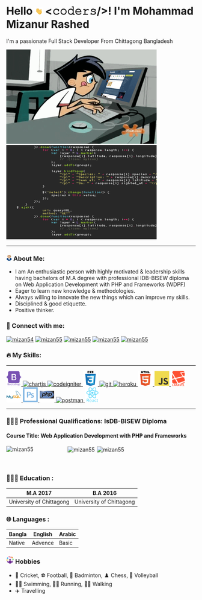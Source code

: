# Hello <img src="./wave.gif" width="20"> <𝚌𝚘𝚍𝚎𝚛𝚜/>! I'm <a style="text-decoration:none;" href="https://github.com/mizan55"> Mohammad Mizanur Rashed </a>



I'm a passionate Full Stack Developer From Chittagong Bangladesh
<br/>

<div>
<img src="me.gif" width="400" height="250" style="max-width: 100%; ">
<img src="new.gif" width="400" height="250" style="max-width: 100%;">
</div>

---

### <img src="./about.png" width="15" height="15" style="border-radius: 25px; color:white"> About Me:

- I am An enthusiastic person with highly motivated & leadership
  skills having bachelors of M.A degree with professional IDB-BISEW diploma on
  Web Application Development with PHP and Frameworks (WDPF)
- Eager to learn new knowledge & methodologies.
- Always willing to innovate the new things which can improve
  my skills.
- Disciplined & good etiquette.
- Positive thinker.

<h3 align="left">📢 Connect with me:</h3>
<p align="left">
<a href="https://twitter.com/MizanurrashedCu" target="blank"><img align="center" src="https://raw.githubusercontent.com/rahuldkjain/github-profile-readme-generator/master/src/images/icons/Social/twitter.svg" alt="mizan54" height="30" width="40" /></a>
<a href="https://www.linkedin.com/in/mizanurrashed/" target="blank"><img align="center" src="https://raw.githubusercontent.com/rahuldkjain/github-profile-readme-generator/master/src/images/icons/Social/linked-in-alt.svg" alt="mizan55" height="30" width="40" /></a>
<a href="https://stackoverflow.com/users/mizan55" target="blank"><img align="center" src="https://raw.githubusercontent.com/rahuldkjain/github-profile-readme-generator/master/src/images/icons/Social/stack-overflow.svg" alt="mizan55" height="30" width="40" /></a>
<a href="https://fb.com/mizanurrashedcu" target="blank"><img align="center" src="https://raw.githubusercontent.com/rahuldkjain/github-profile-readme-generator/master/src/images/icons/Social/facebook.svg" alt="mizan55" height="30" width="40" /></a>
<a href="https://instagram.com/mizanurrashedcu" target="blank"><img align="center" src="https://raw.githubusercontent.com/rahuldkjain/github-profile-readme-generator/master/src/images/icons/Social/instagram.svg" alt="mizan55" height="30" width="40" /></a>
</p>

 <h3 align="left">🔥 My Skills:</h3>
 <hr/>

<p align="left"> <a href="https://getbootstrap.com" target="_blank" rel="noreferrer"> <img src="https://raw.githubusercontent.com/devicons/devicon/master/icons/bootstrap/bootstrap-plain-wordmark.svg" alt="bootstrap" width="40" height="40"/> </a> <a href="https://www.chartjs.org" target="_blank" rel="noreferrer"> <img src="https://www.chartjs.org/media/logo-title.svg" alt="chartjs" width="40" height="40"/> </a> <a href="https://codeigniter.com" target="_blank" rel="noreferrer"> <img src="https://cdn.worldvectorlogo.com/logos/codeigniter.svg" alt="codeigniter" width="40" height="40"/> </a> <a href="https://www.w3schools.com/css/" target="_blank" rel="noreferrer"> <img src="https://raw.githubusercontent.com/devicons/devicon/master/icons/css3/css3-original-wordmark.svg" alt="css3" width="40" height="40"/> </a> <a href="https://git-scm.com/" target="_blank" rel="noreferrer"> <img src="https://www.vectorlogo.zone/logos/git-scm/git-scm-icon.svg" alt="git" width="40" height="40"/> </a> <a href="https://heroku.com" target="_blank" rel="noreferrer"> <img src="https://www.vectorlogo.zone/logos/heroku/heroku-icon.svg" alt="heroku" width="40" height="40"/> </a> <a href="https://www.w3.org/html/" target="_blank" rel="noreferrer"> <img src="https://raw.githubusercontent.com/devicons/devicon/master/icons/html5/html5-original-wordmark.svg" alt="html5" width="40" height="40"/> </a> <a href="https://developer.mozilla.org/en-US/docs/Web/JavaScript" target="_blank" rel="noreferrer"> <img src="https://raw.githubusercontent.com/devicons/devicon/master/icons/javascript/javascript-original.svg" alt="javascript" width="40" height="40"/> </a> <a href="https://laravel.com/" target="_blank" rel="noreferrer"> <img src="https://raw.githubusercontent.com/devicons/devicon/master/icons/laravel/laravel-plain-wordmark.svg" alt="laravel" width="40" height="40"/> </a> <a href="https://www.mysql.com/" target="_blank" rel="noreferrer"> <img src="https://raw.githubusercontent.com/devicons/devicon/master/icons/mysql/mysql-original-wordmark.svg" alt="mysql" width="40" height="40"/> </a> <a href="https://www.photoshop.com/en" target="_blank" rel="noreferrer"> <img src="https://raw.githubusercontent.com/devicons/devicon/master/icons/photoshop/photoshop-line.svg" alt="photoshop" width="40" height="40"/> </a> <a href="https://www.php.net" target="_blank" rel="noreferrer"> <img src="https://raw.githubusercontent.com/devicons/devicon/master/icons/php/php-original.svg" alt="php" width="40" height="40"/> </a> <a href="https://postman.com" target="_blank" rel="noreferrer"> <img src="https://www.vectorlogo.zone/logos/getpostman/getpostman-icon.svg" alt="postman" width="40" height="40"/> </a> <a href="https://reactjs.org/" target="_blank" rel="noreferrer"> <img src="https://raw.githubusercontent.com/devicons/devicon/master/icons/react/react-original-wordmark.svg" alt="react" width="40" height="40"/> </a> </p>

---
### 👨🏻‍🎓 Professional Qualifications: IsDB-BISEW Diploma
#### Course Title: Web Application Development with PHP and Frameworks


<div>
    <img align="left" style="margine-top:0; width:32%;padding-right:2px" width="400"  src="https://github-readme-stats.vercel.app/api/top-langs?username=mizan55&show_icons=true&locale=en&layout=compact" alt="mizan55" />

<img align="center" style="margine-top:0; width:32%;padding-right:2px" width="400"   src="https://github-readme-streak-stats.herokuapp.com/?user=mizan55&" alt="mizan55" />
<img align="center" style="margine-top:0; width:32%" width="400"  src="https://github-readme-stats.vercel.app/api?username=mizan55&show_icons=true&locale=en" alt="mizan55" />
</div>
</br></br>

### 👨🏻‍🎓 Education :

| M.A 2017                 | B.A 2016                 |
| ------------------------ | ------------------------ |
| University of Chittagong | University of Chittagong |

<p></p>

### 🌐 Languages :

| Bangla | English | Arabic |
| ------ | ------- | ------ |
| Native | Advence | Basic  |

<p></p>

### <img src="./hobbies.png" width="20" style="border-radius: 30px;"> Hobbies

<ul dir="auto">
<li><g-emoji class="g-emoji" alias="cricket_game" fallback-src="https://github.githubassets.com/images/icons/emoji/unicode/1f3cf.png">🏏</g-emoji> Cricket, <g-emoji class="g-emoji" alias="soccer" fallback-src="https://github.githubassets.com/images/icons/emoji/unicode/26bd.png">⚽</g-emoji> Football, <g-emoji class="g-emoji" alias="badminton" fallback-src="https://github.githubassets.com/images/icons/emoji/unicode/1f3f8.png">🏸</g-emoji> Badminton, <g-emoji class="g-emoji" alias="chess_pawn" fallback-src="https://github.githubassets.com/images/icons/emoji/unicode/265f.png">♟️</g-emoji> Chess, <g-emoji class="g-emoji" alias="volleyball" fallback-src="https://github.githubassets.com/images/icons/emoji/unicode/1f3d0.png">🏐</g-emoji> Volleyball</li>
<li><g-emoji class="g-emoji" alias="swimming_man" fallback-src="https://github.githubassets.com/images/icons/emoji/unicode/1f3ca-2642.png">🏊&zwj;♂️</g-emoji> Swimming, <g-emoji class="g-emoji" alias="running_man" fallback-src="https://github.githubassets.com/images/icons/emoji/unicode/1f3c3-2642.png">🏃&zwj;♂️</g-emoji> Running, <g-emoji class="g-emoji" alias="walking_man" fallback-src="https://github.githubassets.com/images/icons/emoji/unicode/1f6b6-2642.png">🚶&zwj;♂️</g-emoji> Walking</li>
<li><g-emoji class="g-emoji" alias="airplane" fallback-src="https://github.githubassets.com/images/icons/emoji/unicode/2708.png">✈️</g-emoji> Travelling</li>
</ul>

</div>


